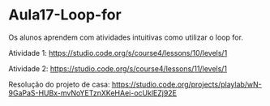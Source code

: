 # Aula17-Loop-for
Os alunos aprendem com atividades intuitivas como utilizar o loop for.

Atividade 1: https://studio.code.org/s/course4/lessons/10/levels/1

Atividade 2: https://studio.code.org/s/course4/lessons/11/levels/1

Resolução do projeto de casa: https://studio.code.org/projects/playlab/wN-9GaPaS-HUBx-mvNoYETznXKeHAei-ocUklEZj92E
